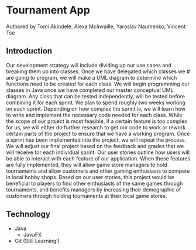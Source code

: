 # Tournament App

Authored by Tomi Akindele, Alexa McInvaille, Yaroslav Naumenko, Vincent Tse

## Introduction

Our development strategy will include dividing up our use cases and breaking them up into classes. Once we have delegated which classes we # are going to program, we will make a UML diagram to determine which functions need to be created for each class. We will begin programming our classes in Java once we have completed our master conceptual UML diagram. Any class that can be tested independently, will be tested before combining it for each sprint. We plan to spend roughly two weeks working on each sprint. Depending on how complex the sprint is, we will learn how to write and implement the necessary code needed for each class. While the scope of our project is most feasible, if a certain feature is too complex for us, we will either do further research to get our code to work or rework certain parts of the project to ensure that we have a working program. Once a sprint has been implemented into the project, we will repeat the process. We will adjust our final project based on the feedback and grades that we will receive for each individual sprint. Our user stories outline how users will be able to interact with each feature of our application. When these features are fully implemented, they will allow game store managers to hold tournaments and allow customers and other gaming enthusiasts to compete in local hobby shops. Based on our user stories, this project would be beneficial to players to find other enthusiasts of the same games through tournaments, and benefits managers by increasing their demographic of customers through holding tournaments at their local game stores.

## Technology

- Java
  - JavaFX
- Git (Still Learning!)
